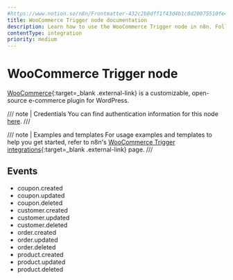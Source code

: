 ```yaml
---
#https://www.notion.so/n8n/Frontmatter-432c2b8dff1f43d4b1c8d20075510fe4
title: WooCommerce Trigger node documentation
description: Learn how to use the WooCommerce Trigger node in n8n. Follow technical documentation to integrate WooCommerce Trigger node into your workflows.
contentType: integration
priority: medium
---
```


# WooCommerce Trigger node

[WooCommerce](https://woocommerce.com/){:target=_blank .external-link} is a customizable, open-source e-commerce plugin for WordPress.

/// note | Credentials
You can find authentication information for this node [here](/integrations/builtin/credentials/woocommerce/).
///

///  note  | Examples and templates
For usage examples and templates to help you get started, refer to n8n's [WooCommerce Trigger integrations](https://n8n.io/integrations/woocommerce-trigger/){:target=_blank .external-link} page.
///

## Events

- coupon.created
- coupon.updated
- coupon.deleted
- customer.created
- customer.updated
- customer.deleted
- order.created
- order.updated
- order.deleted
- product.created
- product.updated
- product.deleted



